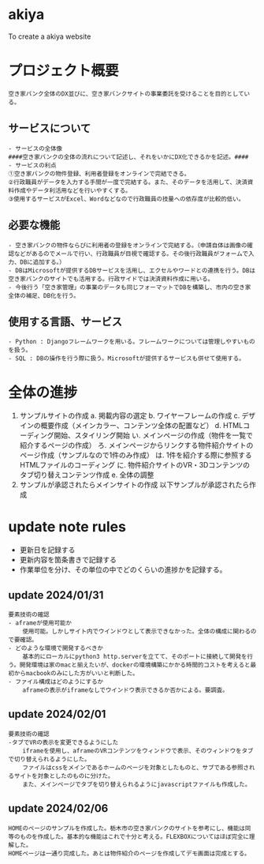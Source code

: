 # akiya
To create a akiya website

# プロジェクト概要
	空き家バンク全体のDX並びに、空き家バンクサイトの事業委託を受けることを目的としている。

## サービスについて
	- サービスの全体像
	####空き家バンクの全体の流れについて記述し、それをいかにDX化できるかを記述。####
	- サービスの利点
	①空き家バンクの物件登録、利用者登録をオンラインで完結できる。
	②行政職員がデータを入力する手間が一度で完結する。また、そのデータを活用して、決済資料作成やデータ利活用などを行いやすくする。
	③使用するサービスがExcel、Wordなどなので行政職員の技量への依存度が比較的低い。

## 必要な機能
	- 空き家バンクの物件ならびに利用者の登録をオンラインで完結する。（申請自体は画像の確認などがあるのでメールで行い、行政職員が目視で確認する。その後行政職員がフォームで入力、DBに追加する。）
	- DBはMicrosoftが提供するDBサービスを活用し、エクセルやワードとの連携を行う。DBは空き家バンクのサイトでも活用する。行政サイドでは決済資料作成に用いる。
	- 今後行う「空き家管理」の事業のデータも同じフォーマットでDBを構築し、市内の空き家全体の補足、DB化を行う。

## 使用する言語、サービス
	- Python : Djangoフレームワークを用いる。フレームワークについては管理しやすいものを扱う。
	- SQL : DBの操作を行う際に扱う。Microsoftが提供するサービスも併せて使用する。

# 全体の進捗
1. サンプルサイトの作成
	a. 掲載内容の選定
	b. ワイヤーフレームの作成
	c. デザインの概要作成（メインカラー、コンテンツ全体の配置など）
	d. HTMLコーディング開始、スタイリング開始
		い. メインページの作成（物件を一覧で紹介するページの作成）
		ろ. メインページからリンクする物件紹介サイトのページ作成（サンプルなので1件のみ作成）
		は. 1件を紹介する際に参照するHTMLファイルのコーディング
		に. 物件紹介サイトのVR・3Dコンテンツのタブ切り替えコンテンツ作成
	e. 全体の調整
2. サンプルが承認されたらメインサイトの作成
以下サンプルが承認されたら作成

# update note rules
- 更新日を記録する
- 更新内容を箇条書きで記録する
- 作業単位を分け、その単位の中でどのくらいの進捗かを記録する。

## update 2024/01/31
	要素技術の確認
	- aframeが使用可能か
		使用可能。しかしサイト内でウインドウとして表示できなかった。全体の構成に関わるので要確認。
	- どのような環境で開発するべきか
		基本的にローカルにpython3 http.serverを立てて、そのポートに接続して開発を行う。開発環境は家のmacと揃えたいが、dockerの環境構築にかかる時間的コストを考えると最初からmacbookのみにした方がいいと判断した。
	- ファイル構成はどのようにするか
		aframeの表示がiframeなしでウインドウ表示できるか否かによる。要調査。

## update 2024/02/01
	要素技術の確認
	-タブでVRの表示を変更できるようにした
		iframeを使用し、aframeのVRコンテンツをウィンドウで表示、そのウィンドウをタブで切り替えられるようにした。
		ファイルはcssをメインであるホームのページを対象としたものと、サブである参照されるサイトを対象としたのものに分けた。
		また、メインページでタブを切り替えられるようにjavascriptファイルも作成した。

## update 2024/02/06
	HOMEのページのサンプルを作成した。栃木市の空き家バンクのサイトを参考にし、機能は同等のものを作成した。基本的な機能はこれで十分と考える。FLEXBOXについてはほぼ完全に理解した。
	HOMEページは一通り完成した。あとは物件紹介のページを作成してデモ画面は完成とする。